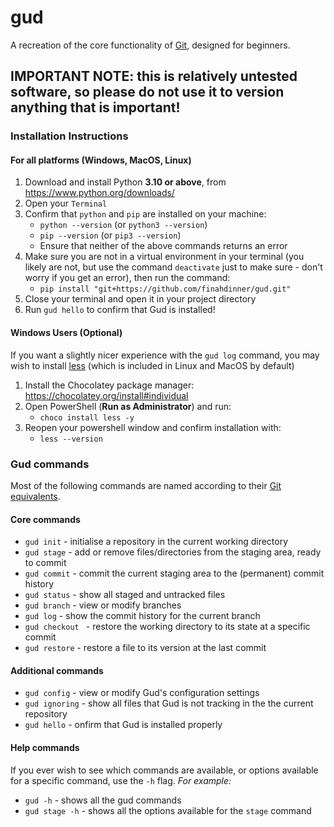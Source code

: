 # gud
A recreation of the core functionality of [Git](https://git-scm.com/), designed for beginners.

## IMPORTANT NOTE: this is relatively untested software, so please do not use it to version anything that is important!

### Installation Instructions

#### For all platforms (Windows, MacOS, Linux)

1. Download and install Python **3.10 or above**, from https://www.python.org/downloads/
2. Open your `Terminal`
3. Confirm that `python` and `pip` are installed on your machine:
    - `python --version` (or `python3 --version`)
    - `pip --version` (or `pip3 --version`)
    - Ensure that neither of the above commands returns an error
4. Make sure you are not in a virtual environment in your terminal (you likely are not, but use the command `deactivate` just to make sure - don't worry if you get an error), then run the command:
    - `pip install "git+https://github.com/finahdinner/gud.git"`
5. Close your terminal and open it in your project directory
6. Run `gud hello` to confirm that Gud is installed!
    

#### Windows Users (Optional)

If you want a slightly nicer experience with the `gud log` command, you may wish to install
[less](https://community.chocolatey.org/packages/Less/) (which is included in Linux and MacOS by default)

1. Install the Chocolatey package manager: https://chocolatey.org/install#individual
2. Open PowerShell (**Run as Administrator**) and run:
    - `choco install less -y`
3. Reopen your powershell window and confirm installation with:
    - `less --version`

### Gud commands

Most of the following commands are named according to their [Git equivalents](https://git-scm.com/docs).

#### Core commands

- `gud init` - initialise a repository in the current working directory
- `gud stage` - add or remove files/directories from the staging area, ready to commit
- `gud commit` - commit the current staging area to the (permanent) commit history
- `gud status` - show all staged and untracked files
- `gud branch` - view or modify branches
- `gud log` - show the commit history for the current branch
- `gud checkout ` - restore the working directory to its state at a specific commit
- `gud restore` - restore a file to its version at the last commit

#### Additional commands

- `gud config` - view or modify Gud's configuration settings
- `gud ignoring` - show all files that Gud is not tracking in the the current repository
- `gud hello` - onfirm that Gud is installed properly

#### Help commands

If you ever wish to see which commands are available, or options available for a specific command, use the `-h` flag. *For example:*

- `gud -h` - shows all the gud commands
- `gud stage -h` - shows all the options available for the `stage` command
